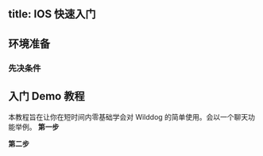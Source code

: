 title:  IOS 快速入门
---

## 环境准备

### 先决条件



## 入门 Demo 教程
本教程旨在让你在短时间内零基础学会对 Wilddog 的简单使用。会以一个聊天功能举例。
**第一步**

**第二步**






